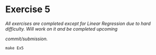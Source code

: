 # Exercise 5

_All exercises are completed except for Linear Regression due to hard difficulty. Will work on it and be completed upcoming_

_commit/submission._

```
make Ex5
```

